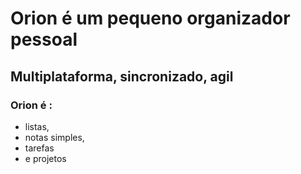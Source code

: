 # Orion é um pequeno organizador pessoal
## Multiplataforma, sincronizado, agil

### Orion é :
- listas,
- notas simples,
- tarefas
- e projetos